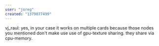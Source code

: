 ```yaml
---
user: "joreg"
created: "1379077499"
---
```


vj_raul: yes, in your case it works on multiple cards because those nodes you mentioned don't make use use of gpu-texture sharing. they share via cpu-memory.
